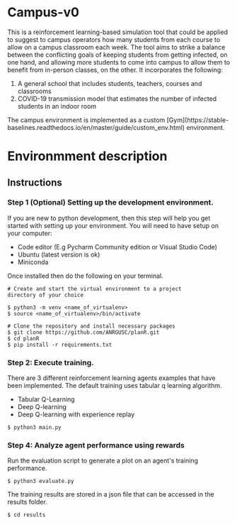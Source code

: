 
# Campus-v0

This is a reinforcement learning-based simulation tool that could be applied to suggest to campus operators how many 
students from each course to allow on a campus classroom each week. The tool aims to strike a balance between the 
conflicting goals of keeping students from getting infected, on one hand, and allowing more students to come into 
campus to allow them to benefit from in-person classes, on the other. 
It incorporates the following:
<ol>
<li>A general school that includes students, teachers, courses and classrooms</li>
<li>COVID-19 transmission model that estimates the number of infected students in an indoor room</li>
</ol>
The campus environment is implemented as a custom <a href=> </a>
[Gym](https://stable-baselines.readthedocs.io/en/master/guide/custom_env.html) environment.

# Environmment description



## Instructions
### Step 1 (Optional) Setting up the development environment.
If you are new to python development, then this step will help you get started with setting up your environment.
You will need to have setup on your computer:
- Code editor (E.g Pycharm Community edition or Visual Studio Code)
- Ubuntu (latest version is ok)
- Miniconda

Once installed then do the following on your terminal.
```
# Create and start the virtual environment to a project 
directory of your choice

$ python3 -m venv <name_of_virtualenv>
$ source <name_of_virtualenv>/bin/activate

# Clone the repository and install necessary packages
$ git clone https://github.com/ANRGUSC/planR.git
$ cd planR
$ pip install -r requirements.txt

```
### Step 2: Execute training.
There are 3 different reinforcement learning agents examples that have been implemented. 
The default training uses tabular q learning algorithm.
- Tabular Q-Learning
- Deep Q-learning
- Deep Q-learning with experience replay
```
$ python3 main.py
```

### Step 4: Analyze agent performance using rewards

Run the evaluation script to generate a plot on an agent's training performance.
```
$ python3 evaluate.py

```
The training results are stored in a json file that can be accessed in the results folder.
```
$ cd results

```











